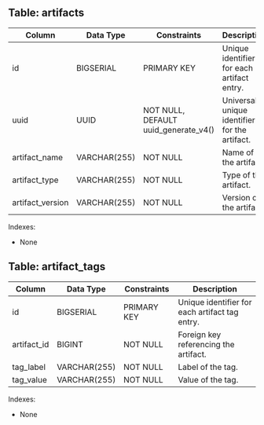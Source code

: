 ## Table: artifacts

| Column           | Data Type    | Constraints                          | Description                                     |
|------------------|--------------|--------------------------------------|-------------------------------------------------|
| id               | BIGSERIAL    | PRIMARY KEY                          | Unique identifier for each artifact entry.      |
| uuid             | UUID         | NOT NULL, DEFAULT uuid_generate_v4() | Universally unique identifier for the artifact. |
| artifact_name    | VARCHAR(255) | NOT NULL                             | Name of the artifact.                           |
| artifact_type    | VARCHAR(255) | NOT NULL                             | Type of the artifact.                           |
| artifact_version | VARCHAR(255) | NOT NULL                             | Version of the artifact.                        |

Indexes:
- None

## Table: artifact_tags

| Column      | Data Type    | Constraints | Description                                    |
|-------------|--------------|-------------|------------------------------------------------|
| id          | BIGSERIAL    | PRIMARY KEY | Unique identifier for each artifact tag entry. |
| artifact_id | BIGINT       | NOT NULL    | Foreign key referencing the artifact.          |
| tag_label   | VARCHAR(255) | NOT NULL    | Label of the tag.                              |
| tag_value   | VARCHAR(255) | NOT NULL    | Value of the tag.                              |

Indexes:
- None
